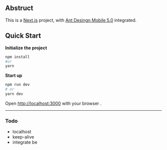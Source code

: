 
## Abstruct 
This is a [Next.js](https://nextjs.org/) project, with [Ant Desingn Mobile 5.0](https://mobile.ant.design/zh) integrated.
## Quick Start

**Initialize the project**
```bash
npm install
#or
yarn 
```
**Start up**

```bash
npm run dev
# or
yarn dev
```

Open [http://localhost:3000](http://localhost:3000) with your browser .

------
### Todo 
+ localhost
+ keep-alive
+ integrate be